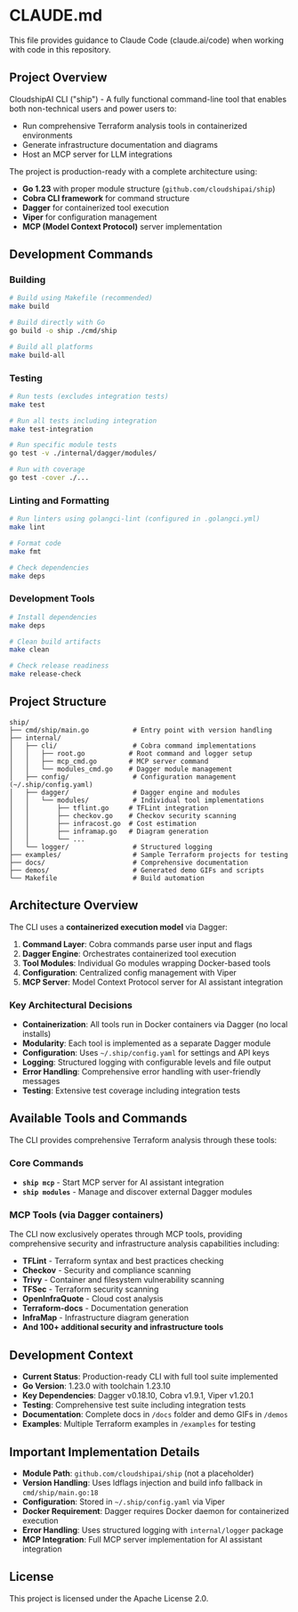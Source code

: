 # CLAUDE.md

This file provides guidance to Claude Code (claude.ai/code) when working with code in this repository.

## Project Overview

CloudshipAI CLI ("ship") - A fully functional command-line tool that enables both non-technical users and power users to:
- Run comprehensive Terraform analysis tools in containerized environments
- Generate infrastructure documentation and diagrams  
- Host an MCP server for LLM integrations

The project is production-ready with a complete architecture using:
- **Go 1.23** with proper module structure (`github.com/cloudshipai/ship`)
- **Cobra CLI framework** for command structure
- **Dagger** for containerized tool execution
- **Viper** for configuration management
- **MCP (Model Context Protocol)** server implementation

## Development Commands

### Building
```bash
# Build using Makefile (recommended)
make build

# Build directly with Go
go build -o ship ./cmd/ship

# Build all platforms
make build-all
```

### Testing
```bash
# Run tests (excludes integration tests)
make test

# Run all tests including integration
make test-integration

# Run specific module tests
go test -v ./internal/dagger/modules/

# Run with coverage
go test -cover ./...
```

### Linting and Formatting
```bash
# Run linters using golangci-lint (configured in .golangci.yml)
make lint

# Format code
make fmt

# Check dependencies
make deps
```

### Development Tools
```bash
# Install dependencies
make deps

# Clean build artifacts
make clean

# Check release readiness
make release-check
```

## Project Structure

```
ship/
├── cmd/ship/main.go           # Entry point with version handling
├── internal/
│   ├── cli/                   # Cobra command implementations
│   │   ├── root.go           # Root command and logger setup
│   │   ├── mcp_cmd.go        # MCP server command
│   │   └── modules_cmd.go    # Dagger module management
│   ├── config/                # Configuration management (~/.ship/config.yaml)
│   ├── dagger/                # Dagger engine and modules
│   │   └── modules/           # Individual tool implementations
│   │       ├── tflint.go     # TFLint integration
│   │       ├── checkov.go    # Checkov security scanning
│   │       ├── infracost.go  # Cost estimation
│   │       ├── inframap.go   # Diagram generation
│   │       └── ...
│   └── logger/                # Structured logging
├── examples/                  # Sample Terraform projects for testing
├── docs/                      # Comprehensive documentation
├── demos/                     # Generated demo GIFs and scripts
└── Makefile                   # Build automation
```

## Architecture Overview

The CLI uses a **containerized execution model** via Dagger:

1. **Command Layer**: Cobra commands parse user input and flags
2. **Dagger Engine**: Orchestrates containerized tool execution
3. **Tool Modules**: Individual Go modules wrapping Docker-based tools
4. **Configuration**: Centralized config management with Viper
5. **MCP Server**: Model Context Protocol server for AI assistant integration

### Key Architectural Decisions

- **Containerization**: All tools run in Docker containers via Dagger (no local installs)
- **Modularity**: Each tool is implemented as a separate Dagger module
- **Configuration**: Uses `~/.ship/config.yaml` for settings and API keys
- **Logging**: Structured logging with configurable levels and file output
- **Error Handling**: Comprehensive error handling with user-friendly messages
- **Testing**: Extensive test coverage including integration tests

## Available Tools and Commands

The CLI provides comprehensive Terraform analysis through these tools:

### Core Commands
- **`ship mcp`** - Start MCP server for AI assistant integration
- **`ship modules`** - Manage and discover external Dagger modules

### MCP Tools (via Dagger containers)
The CLI now exclusively operates through MCP tools, providing comprehensive security and infrastructure analysis capabilities including:
- **TFLint** - Terraform syntax and best practices checking
- **Checkov** - Security and compliance scanning
- **Trivy** - Container and filesystem vulnerability scanning
- **TFSec** - Terraform security scanning
- **OpenInfraQuote** - Cloud cost analysis
- **Terraform-docs** - Documentation generation
- **InfraMap** - Infrastructure diagram generation
- **And 100+ additional security and infrastructure tools**

## Development Context

- **Current Status**: Production-ready CLI with full tool suite implemented
- **Go Version**: 1.23.0 with toolchain 1.23.10
- **Key Dependencies**: Dagger v0.18.10, Cobra v1.9.1, Viper v1.20.1
- **Testing**: Comprehensive test suite including integration tests
- **Documentation**: Complete docs in `/docs` folder and demo GIFs in `/demos`
- **Examples**: Multiple Terraform examples in `/examples` for testing

## Important Implementation Details

- **Module Path**: `github.com/cloudshipai/ship` (not a placeholder)
- **Version Handling**: Uses ldflags injection and build info fallback in `cmd/ship/main.go:18`
- **Configuration**: Stored in `~/.ship/config.yaml` via Viper
- **Docker Requirement**: Dagger requires Docker daemon for containerized execution
- **Error Handling**: Uses structured logging with `internal/logger` package
- **MCP Integration**: Full MCP server implementation for AI assistant integration

## License

This project is licensed under the Apache License 2.0.